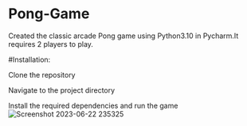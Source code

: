 # Pong-Game
Created the classic arcade Pong game using Python3.10 in Pycharm.It requires 2 players to play. 

#Installation:

Clone the repository

Navigate to the project directory

Install the required dependencies and run the game
![Screenshot 2023-06-22 235325](https://github.com/Ronnit44/Pong-Game/assets/127775780/0197b8db-594e-4334-8016-d6a2b7867448)

